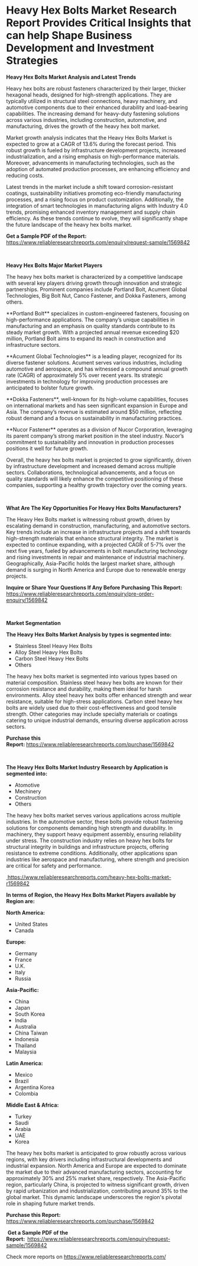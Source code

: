<p><h1>Heavy Hex Bolts Market Research Report Provides Critical Insights that can help Shape Business Development and Investment Strategies</h1></p><p><strong>Heavy Hex Bolts Market Analysis and Latest Trends</strong></p>
<p><p>Heavy hex bolts are robust fasteners characterized by their larger, thicker hexagonal heads, designed for high-strength applications. They are typically utilized in structural steel connections, heavy machinery, and automotive components due to their enhanced durability and load-bearing capabilities. The increasing demand for heavy-duty fastening solutions across various industries, including construction, automotive, and manufacturing, drives the growth of the heavy hex bolt market.</p><p>Market growth analysis indicates that the Heavy Hex Bolts Market is expected to grow at a CAGR of 13.6% during the forecast period. This robust growth is fueled by infrastructure development projects, increased industrialization, and a rising emphasis on high-performance materials. Moreover, advancements in manufacturing technologies, such as the adoption of automated production processes, are enhancing efficiency and reducing costs.</p><p>Latest trends in the market include a shift toward corrosion-resistant coatings, sustainability initiatives promoting eco-friendly manufacturing processes, and a rising focus on product customization. Additionally, the integration of smart technologies in manufacturing aligns with Industry 4.0 trends, promising enhanced inventory management and supply chain efficiency. As these trends continue to evolve, they will significantly shape the future landscape of the heavy hex bolts market.</p></p>
<p><strong>Get a Sample PDF of the Report:&nbsp;</strong> <a href="https://www.reliableresearchreports.com/enquiry/request-sample/1569842?utm_campaign=3265&utm_medium=2&utm_source=Github&utm_content=ia&utm_term=25032025&utm_id=heavy-hex-bolts">https://www.reliableresearchreports.com/enquiry/request-sample/1569842</a></p>
<p>&nbsp;</p>
<p><strong>Heavy Hex Bolts Major Market Players</strong></p>
<p><p>The heavy hex bolts market is characterized by a competitive landscape with several key players driving growth through innovation and strategic partnerships. Prominent companies include Portland Bolt, Acument Global Technologies, Big Bolt Nut, Canco Fastener, and Dokka Fasteners, among others.</p><p>**Portland Bolt** specializes in custom-engineered fasteners, focusing on high-performance applications. The company’s unique capabilities in manufacturing and an emphasis on quality standards contribute to its steady market growth. With a projected annual revenue exceeding $20 million, Portland Bolt aims to expand its reach in construction and infrastructure sectors.</p><p>**Acument Global Technologies** is a leading player, recognized for its diverse fastener solutions. Acument serves various industries, including automotive and aerospace, and has witnessed a compound annual growth rate (CAGR) of approximately 5% over recent years. Its strategic investments in technology for improving production processes are anticipated to bolster future growth.</p><p>**Dokka Fasteners**, well-known for its high-volume capabilities, focuses on international markets and has seen significant expansion in Europe and Asia. The company’s revenue is estimated around $50 million, reflecting robust demand and a focus on sustainability in manufacturing practices.</p><p>**Nucor Fastener** operates as a division of Nucor Corporation, leveraging its parent company’s strong market position in the steel industry. Nucor’s commitment to sustainability and innovation in production processes positions it well for future growth.</p><p>Overall, the heavy hex bolts market is projected to grow significantly, driven by infrastructure development and increased demand across multiple sectors. Collaborations, technological advancements, and a focus on quality standards will likely enhance the competitive positioning of these companies, supporting a healthy growth trajectory over the coming years.</p></p>
<p>&nbsp;</p>
<p><strong>What Are The Key Opportunities For Heavy Hex Bolts Manufacturers?</strong></p>
<p><p>The Heavy Hex Bolts market is witnessing robust growth, driven by escalating demand in construction, manufacturing, and automotive sectors. Key trends include an increase in infrastructure projects and a shift towards high-strength materials that enhance structural integrity. The market is expected to continue expanding, with a projected CAGR of 5-7% over the next five years, fueled by advancements in bolt manufacturing technology and rising investments in repair and maintenance of industrial machinery. Geographically, Asia-Pacific holds the largest market share, although demand is surging in North America and Europe due to renewable energy projects.</p></p>
<p><strong>Inquire or Share Your Questions If Any Before Purchasing This Report:</strong> <a href="https://www.reliableresearchreports.com/enquiry/pre-order-enquiry/1569842?utm_campaign=3265&utm_medium=2&utm_source=Github&utm_content=ia&utm_term=25032025&utm_id=heavy-hex-bolts">https://www.reliableresearchreports.com/enquiry/pre-order-enquiry/1569842</a></p>
<p>&nbsp;</p>
<p><strong>Market Segmentation</strong></p>
<p><strong>The Heavy Hex Bolts Market Analysis by types is segmented into:</strong></p>
<p><ul><li>Stainless Steel Heavy Hex Bolts</li><li>Alloy Steel Heavy Hex Bolts</li><li>Carbon Steel Heavy Hex Bolts</li><li>Others</li></ul></p>
<p><p>The heavy hex bolts market is segmented into various types based on material composition. Stainless steel heavy hex bolts are known for their corrosion resistance and durability, making them ideal for harsh environments. Alloy steel heavy hex bolts offer enhanced strength and wear resistance, suitable for high-stress applications. Carbon steel heavy hex bolts are widely used due to their cost-effectiveness and good tensile strength. Other categories may include specialty materials or coatings catering to unique industrial demands, ensuring diverse application across sectors.</p></p>
<p><strong>Purchase this Report:&nbsp;</strong><a href="https://www.reliableresearchreports.com/purchase/1569842?utm_campaign=3265&utm_medium=2&utm_source=Github&utm_content=ia&utm_term=25032025&utm_id=heavy-hex-bolts">https://www.reliableresearchreports.com/purchase/1569842</a></p>
<p>&nbsp;</p>
<p><strong>The Heavy Hex Bolts Market Industry Research by Application is segmented into:</strong></p>
<p><ul><li>Atomotive</li><li>Mechinery</li><li>Construction</li><li>Others</li></ul></p>
<p><p>The heavy hex bolts market serves various applications across multiple industries. In the automotive sector, these bolts provide robust fastening solutions for components demanding high strength and durability. In machinery, they support heavy equipment assembly, ensuring reliability under stress. The construction industry relies on heavy hex bolts for structural integrity in buildings and infrastructure projects, offering resistance to extreme conditions. Additionally, other applications span industries like aerospace and manufacturing, where strength and precision are critical for safety and performance.</p></p>
<p><a href="https://www.reliableresearchreports.com/heavy-hex-bolts-market-r1569842?utm_campaign=3265&utm_medium=2&utm_source=Github&utm_content=ia&utm_term=25032025&utm_id=heavy-hex-bolts">&nbsp;https://www.reliableresearchreports.com/heavy-hex-bolts-market-r1569842</a></p>
<p><strong>In terms of Region, the Heavy Hex Bolts Market Players available by Region are:</strong></p>
<p>
    <p> <strong> North America: </strong>
        <ul>
            <li>United States</li>
            <li>Canada</li>
        </ul>
        </p> 
    <p> <strong> Europe: </strong>
        <ul>
            <li>Germany</li>
            <li>France</li>
            <li>U.K.</li>
            <li>Italy</li>
            <li>Russia</li>
        </ul>
        </p> 
    <p> <strong> Asia-Pacific: </strong>
        <ul>
            <li>China</li>
            <li>Japan</li>
            <li>South Korea</li>
            <li>India</li>
            <li>Australia</li>
            <li>China Taiwan</li>
            <li>Indonesia</li>
            <li>Thailand</li>
            <li>Malaysia</li>
        </ul>
        </p> 
    <p> <strong> Latin America: </strong>
        <ul>
            <li>Mexico</li>
            <li>Brazil</li>
            <li>Argentina Korea</li>
            <li>Colombia</li>
        </ul>
        </p> 
    <p> <strong> Middle East & Africa: </strong>
        <ul>
            <li>Turkey</li>
            <li>Saudi</li>
            <li>Arabia</li>
            <li>UAE</li>
            <li>Korea</li>
        </ul>
    </p>
    </p>
<p><p>The heavy hex bolts market is anticipated to grow robustly across various regions, with key drivers including infrastructural developments and industrial expansion. North America and Europe are expected to dominate the market due to their advanced manufacturing sectors, accounting for approximately 30% and 25% market share, respectively. The Asia-Pacific region, particularly China, is projected to witness significant growth, driven by rapid urbanization and industrialization, contributing around 35% to the global market. This dynamic landscape underscores the region's pivotal role in shaping future market trends.</p></p>
<p><strong>Purchase this Report: </strong><a href="https://www.reliableresearchreports.com/purchase/1569842?utm_campaign=3265&utm_medium=2&utm_source=Github&utm_content=ia&utm_term=25032025&utm_id=heavy-hex-bolts">https://www.reliableresearchreports.com/purchase/1569842</a></p>
<p>&nbsp;<strong>Get a Sample PDF of the Report:&nbsp;&nbsp;</strong><a href="https://www.reliableresearchreports.com/enquiry/request-sample/1569842?utm_campaign=3265&utm_medium=2&utm_source=Github&utm_content=ia&utm_term=25032025&utm_id=heavy-hex-bolts">https://www.reliableresearchreports.com/enquiry/request-sample/1569842</a></p>
<p><strong></strong></p>
<p>Check more reports on <a href="https://www.reliableresearchreports.com/?utm_campaign=3265&utm_medium=2&utm_source=Github&utm_content=ia&utm_term=25032025&utm_id=heavy-hex-bolts">https://www.reliableresearchreports.com/</a></p>